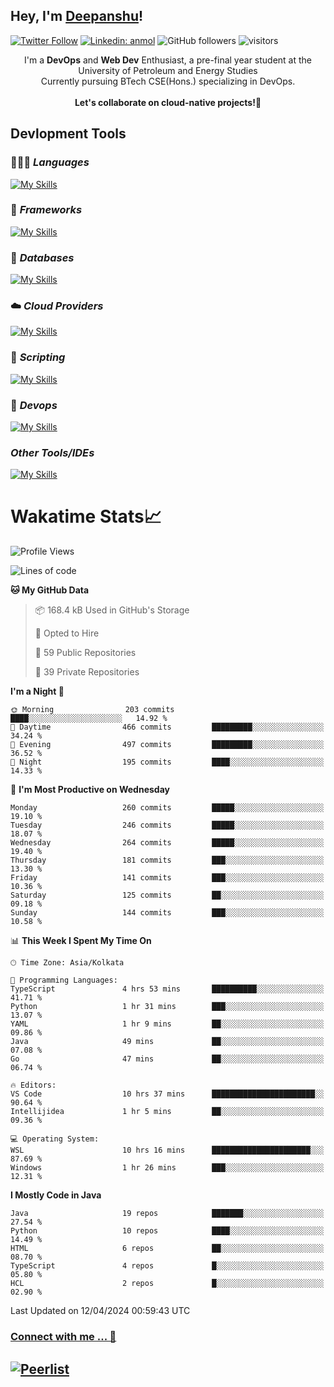 ## Hey, I'm [Deepanshu](https://bio.link/deepanshgk)!

[![Twitter Follow](https://img.shields.io/twitter/follow/deepanshuurawat?label=Follow)](https://twitter.com/intent/follow?screen_name=deepanshuurawat)
[![Linkedin: anmol](https://img.shields.io/badge/-deepanshu-blue?style=flat-square&logo=Linkedin&logoColor=white&link=https://www.linkedin.com/in/deepanshu-rawat6/)](https://www.linkedin.com/in/deepanshu-rawat6/)
![GitHub followers](https://img.shields.io/github/followers/deepanshu-rawat6?label=Follow&style=social)
![visitors](https://visitor-badge.laobi.icu/badge?page_id=deepanshu-rawat6.deepanshu-rawat6)


<div align="center">
I'm a <b>DevOps</b> and <b>Web Dev</b> Enthusiast, a pre-final year student at the University of Petroleum and Energy Studies <br> Currently pursuing BTech CSE(Hons.) specializing in DevOps.
</div>

<br>

<div align="center">
 <b>Let's collaborate on cloud-native projects!🚀</b>
</div>

## **Devlopment Tools**

### 🧑🏻‍💻 *Languages*
[![My Skills](https://skillicons.dev/icons?i=go,java,py,js,ts,html,css&theme=dark)](https://skillicons.dev)

### 🔎 *Frameworks*
[![My Skills](https://skillicons.dev/icons?i=nodejs,express&theme=dark)](https://skillicons.dev)

### 🛅 *Databases*
[![My Skills](https://skillicons.dev/icons?i=mysql,mongodb,postgres,prisma&theme=dark)](https://skillicons.dev)

### ☁️ *Cloud Providers*
[![My Skills](https://skillicons.dev/icons?i=aws,netlify&theme=dark)](https://skillicons.dev)

### 📜 *Scripting*
[![My Skills](https://skillicons.dev/icons?i=bash&theme=dark)](https://skillicons.dev)

### 👀 *Devops*
[![My Skills](https://skillicons.dev/icons?i=docker,kubernetes,githubactions,jenkins,grafana,prometheus&theme=dark)](https://skillicons.dev)

### *Other Tools/IDEs*
[![My Skills](https://skillicons.dev/icons?i=git,github,vscode,idea,maven&theme=dark)](https://skillicons.dev)

# Wakatime Stats📈

<!--START_SECTION:waka-->
![Profile Views](http://img.shields.io/badge/Profile%20Views-0-blue)

![Lines of code](https://img.shields.io/badge/From%20Hello%20World%20I%27ve%20Written-610.2%20thousand%20lines%20of%20code-blue)

**🐱 My GitHub Data** 

> 📦 168.4 kB Used in GitHub's Storage 
 > 
> 💼 Opted to Hire
 > 
> 📜 59 Public Repositories 
 > 
> 🔑 39 Private Repositories 
 > 
**I'm a Night 🦉** 

```text
🌞 Morning                203 commits         ████░░░░░░░░░░░░░░░░░░░░░   14.92 % 
🌆 Daytime                466 commits         █████████░░░░░░░░░░░░░░░░   34.24 % 
🌃 Evening                497 commits         █████████░░░░░░░░░░░░░░░░   36.52 % 
🌙 Night                  195 commits         ████░░░░░░░░░░░░░░░░░░░░░   14.33 % 
```
📅 **I'm Most Productive on Wednesday** 

```text
Monday                   260 commits         █████░░░░░░░░░░░░░░░░░░░░   19.10 % 
Tuesday                  246 commits         █████░░░░░░░░░░░░░░░░░░░░   18.07 % 
Wednesday                264 commits         █████░░░░░░░░░░░░░░░░░░░░   19.40 % 
Thursday                 181 commits         ███░░░░░░░░░░░░░░░░░░░░░░   13.30 % 
Friday                   141 commits         ███░░░░░░░░░░░░░░░░░░░░░░   10.36 % 
Saturday                 125 commits         ██░░░░░░░░░░░░░░░░░░░░░░░   09.18 % 
Sunday                   144 commits         ███░░░░░░░░░░░░░░░░░░░░░░   10.58 % 
```


📊 **This Week I Spent My Time On** 

```text
🕑︎ Time Zone: Asia/Kolkata

💬 Programming Languages: 
TypeScript               4 hrs 53 mins       ██████████░░░░░░░░░░░░░░░   41.71 % 
Python                   1 hr 31 mins        ███░░░░░░░░░░░░░░░░░░░░░░   13.07 % 
YAML                     1 hr 9 mins         ██░░░░░░░░░░░░░░░░░░░░░░░   09.86 % 
Java                     49 mins             ██░░░░░░░░░░░░░░░░░░░░░░░   07.08 % 
Go                       47 mins             ██░░░░░░░░░░░░░░░░░░░░░░░   06.74 % 

🔥 Editors: 
VS Code                  10 hrs 37 mins      ███████████████████████░░   90.64 % 
Intellijidea             1 hr 5 mins         ██░░░░░░░░░░░░░░░░░░░░░░░   09.36 % 

💻 Operating System: 
WSL                      10 hrs 16 mins      ██████████████████████░░░   87.69 % 
Windows                  1 hr 26 mins        ███░░░░░░░░░░░░░░░░░░░░░░   12.31 % 
```

**I Mostly Code in Java** 

```text
Java                     19 repos            ███████░░░░░░░░░░░░░░░░░░   27.54 % 
Python                   10 repos            ████░░░░░░░░░░░░░░░░░░░░░   14.49 % 
HTML                     6 repos             ██░░░░░░░░░░░░░░░░░░░░░░░   08.70 % 
TypeScript               4 repos             █░░░░░░░░░░░░░░░░░░░░░░░░   05.80 % 
HCL                      2 repos             █░░░░░░░░░░░░░░░░░░░░░░░░   02.90 % 
```




 Last Updated on 12/04/2024 00:59:43 UTC
<!--END_SECTION:waka-->



### [Connect with me ... 💬](https://bio.link/deepanshgk) 
[![Peerlist](https://github-readme-badge.peerlist.io/api/deepanshurawat6?style=social)](https://peerlist.io/deepanshurawat6) 
---

<!--- 
![Snake animation](https://github.com/deepanshu-rawat6/deepanshu-rawat6/blob/output/github-contribution-grid-snake.svg)
---
--->

<!--- 
[![@deepanshurawat6's Holopin board](https://holopin.io/api/user/board?user=deepanshurawat6)](https://holopin.io/@deepanshurawat6)
---
--->
